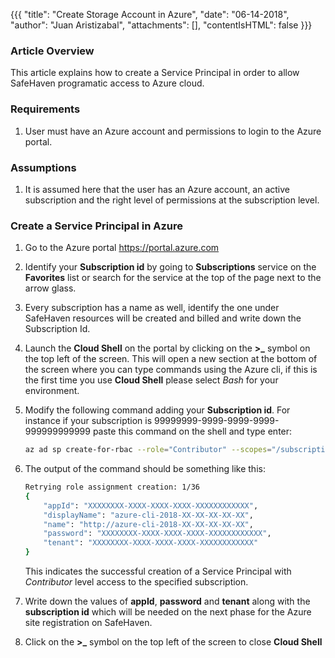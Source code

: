 {{{
  "title": "Create Storage Account in Azure",
  "date": "06-14-2018",
  "author": "Juan Aristizabal",
  "attachments": [],
  "contentIsHTML": false
}}}

### Article Overview
This article explains how to create a Service Principal in order to allow SafeHaven programatic access to Azure cloud. 

### Requirements
1. User must have an Azure account and permissions to login to the Azure portal.

### Assumptions
1. It is assumed here that the user has an Azure account, an active subscription and the right level of permissions at the subscription level. 

### Create a Service Principal in Azure
1. Go to the Azure portal https://portal.azure.com 
2. Identify your **Subscription id** by going to **Subscriptions** service on the **Favorites** list or search for the service at the top of the page next to the arrow glass.
3. Every subscription has a name as well, identify the one under SafeHaven resources will be created and billed and write down the Subscription Id.
4. Launch the **Cloud Shell** on the portal by clicking on the **>_** symbol on the top left of the screen. This will open a new section at the bottom of the screen where you can type commands using the Azure cli, if this is the first time you use  **Cloud Shell** please select _Bash_ for your environment.
5. Modify the following command adding your **Subscription id**. For instance if your subscription is 99999999-9999-9999-9999-999999999999 paste this command on the shell and type enter:
    ```bash
    az ad sp create-for-rbac --role="Contributor" --scopes="/subscriptions/99999999-9999-9999-9999-999999999999"
    ```
6. The output of the command should be something like this:
    ```bash
    Retrying role assignment creation: 1/36
    {
        "appId": "XXXXXXXX-XXXX-XXXX-XXXX-XXXXXXXXXXXX",
        "displayName": "azure-cli-2018-XX-XX-XX-XX-XX",
        "name": "http://azure-cli-2018-XX-XX-XX-XX-XX",
        "password": "XXXXXXXX-XXXX-XXXX-XXXX-XXXXXXXXXXXX",
        "tenant": "XXXXXXXX-XXXX-XXXX-XXXX-XXXXXXXXXXXX"
    }
    ```
    This indicates the successful creation of a Service Principal with _Contributor_ level access to the specified subscription. 
    
7. Write down the values of **appId**, **password** and **tenant** along with the **subscription id** which will be needed on the next phase for the Azure site registration on SafeHaven.  
8. Click on the **>_** symbol on the top left of the screen to close **Cloud Shell**
